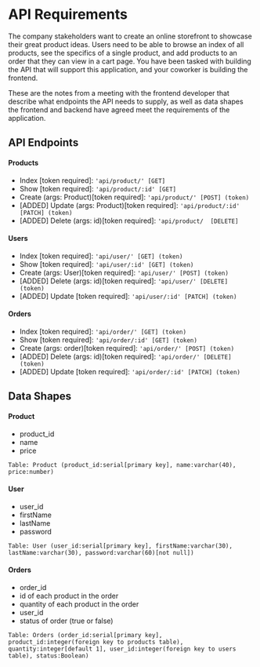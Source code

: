 # API Requirements
The company stakeholders want to create an online storefront to showcase their great product ideas. Users need to be able to browse an index of all products, see the specifics of a single product, and add products to an order that they can view in a cart page. You have been tasked with building the API that will support this application, and your coworker is building the frontend.

These are the notes from a meeting with the frontend developer that describe what endpoints the API needs to supply, as well as data shapes the frontend and backend have agreed meet the requirements of the application.

## API Endpoints
#### Products
- Index [token required]: `'api/product/' [GET]`
- Show [token required]: `'api/product/:id' [GET]`
- Create (args: Product)[token required]: `'api/product/' [POST] (token)`
- [ADDED] Update (args: Product)[token required]: `'api/product/:id' [PATCH] (token)`
- [ADDED] Delete (args: id)[token required]: `'api/product/  [DELETE]`

#### Users
- Index [token required]: `'api/user/' [GET] (token)`
- Show [token required]: `'api/user/:id' [GET] (token)`
- Create (args: User)[token required]: `'api/user/' [POST] (token)`
- [ADDED] Delete (args: id)[token required]: `'api/user/' [DELETE] (token)`
- [ADDED] Update [token required]: `'api/user/:id' [PATCH] (token)`

#### Orders
- Index [token required]: `'api/order/' [GET] (token)`
- Show [token required]: `'api/order/:id' [GET] (token)`
- Create (args: order)[token required]: `'api/order/' [POST] (token)`
- [ADDED] Delete (args: id)[token required]: `'api/order/' [DELETE] (token)`
- [ADDED] Update [token required]: `'api/order/:id' [PATCH] (token)`

## Data Shapes
#### Product
- product_id
- name
- price

```
Table: Product (product_id:serial[primary key], name:varchar(40), price:number)
```
#### User
- user_id
- firstName
- lastName
- password

```
Table: User (user_id:serial[primary key], firstName:varchar(30), lastName:varchar(30), password:varchar(60)[not null])
```
#### Orders
- order_id
- id of each product in the order
- quantity of each product in the order
- user_id
- status of order (true or false)

```
Table: Orders (order_id:serial[primary key], product_id:integer(foreign key to products table), quantity:integer[default 1], user_id:integer(foreign key to users table), status:Boolean)
```
